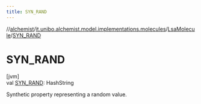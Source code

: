 ```yaml
---
title: SYN_RAND
---
```

//[alchemist](../../../index.html)/[it.unibo.alchemist.model.implementations.molecules](../index.html)/[LsaMolecule](index.html)/[SYN_RAND](-s-y-n_-r-a-n-d.html)



# SYN_RAND



[jvm]\
val [SYN_RAND](-s-y-n_-r-a-n-d.html): HashString



Synthetic property representing a random value.




